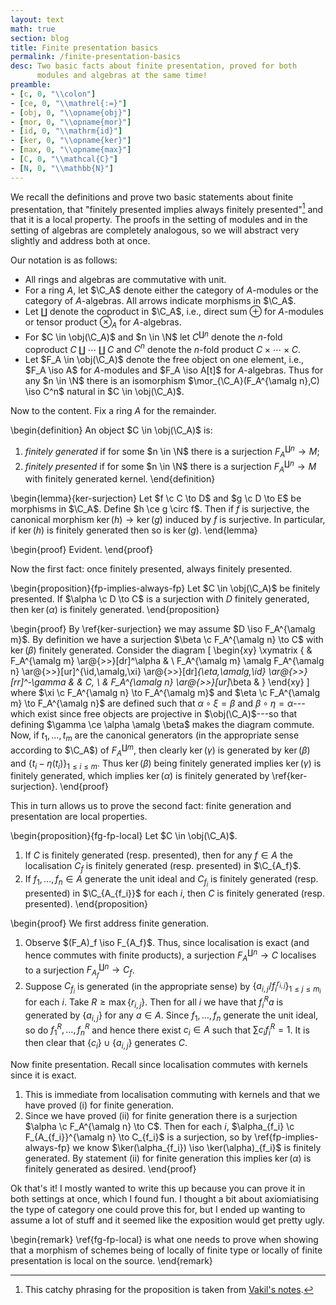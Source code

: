 ```yaml
---
layout: text
math: true
section: blog
title: Finite presentation basics
permalink: /finite-presentation-basics
desc: Two basic facts about finite presentation, proved for both
      modules and algebras at the same time!
preamble:
- [c, 0, "\\colon"]
- [ce, 0, "\\mathrel{:=}"]
- [obj, 0, "\\opname{obj}"]
- [mor, 0, "\\opname{mor}"]
- [id, 0, "\\mathrm{id}"]
- [ker, 0, "\\opname{ker}"]
- [max, 0, "\\opname{max}"]
- [C, 0, "\\mathcal{C}"]
- [N, 0, "\\mathbb{N}"]
---
```


We recall the definitions and prove two basic statements about finite
presentation, that "finitely presented implies always finitely
presented"[^always] and that it is a local property. The proofs in the
setting of modules and in the setting of algebras are completely
analogous, so we will abstract very slightly and address both at once.

Our notation is as follows:

- All rings and algebras are commutative with unit.
- For a ring $A$, let $\C_A$ denote either the category of
  $A$-modules or the category of $A$-algebras. All arrows indicate
  morphisms in $\C_A$.
- Let $\amalg$ denote the coproduct in $\C_A$, i.e., direct
  sum $\oplus$ for $A$-modules or tensor product $\otimes_A$ for
  $A$-algebras.
- For $C \in \obj(\C_A)$ and $n \in \N$ let $C^{\amalg
  n}$ denote the $n$-fold coproduct $C \amalg \cdots \amalg C$
  and $C^n$ denote the $n$-fold product $C \times \cdots \times
  C$.
- Let $F_A \in \obj(\C_A)$ denote the free object on one element,
  i.e., $F_A \iso A$ for $A$-modules and $F_A \iso A[t]$ for
  $A$-algebras. Thus for any $n \in \N$ there is an
  isomorphism $\mor_{\C_A}(F_A^{\amalg n},C) \iso C^n$ natural
  in $C \in \obj(\C_A)$.

Now to the content. Fix a ring $A$ for the remainder.

\begin{definition}
An object $C \in \obj(\C_A)$ is:

1. *finitely generated* if for some $n \in \N$ there is a
   surjection $F_A^{\amalg n} \to M$;
2. *finitely presented* if for some $n \in \N$ there is a
   surjection $F_A^{\amalg n} \to M$ with finitely generated
   kernel.
\end{definition}

\begin{lemma}{ker-surjection}
Let $f \c C \to D$ and $g \c D \to E$ be morphisms in
$\C_A$.  Define $h \ce g \circ f$. Then if $f$ is
surjective, the canonical morphism $\ker(h) \to \ker(g)$ induced by
$f$ is surjective. In particular, if $\ker(h)$ is finitely
generated then so is $\ker(g)$.
\end{lemma}

\begin{proof}
Evident.
\end{proof}

Now the first fact: once finitely presented, always finitely presented.

\begin{proposition}{fp-implies-always-fp}
Let $C \in \obj(\C_A)$ be finitely presented. If $\alpha \c D
\to C$ is a surjection with $D$ finitely generated, then
$\ker(\alpha)$ is finitely generated.
\end{proposition}

\begin{proof}
By \ref{ker-surjection} we may assume $D \iso F_A^{\amalg m}$. By
definition we have a surjection $\beta \c F_A^{\amalg n} \to C$ with
$\ker(\beta)$ finitely generated. Consider the diagram
\[
\begin{xy}
\xymatrix {
 & F_A^{\amalg m} \ar@{>>}[dr]^\alpha & \\
 F_A^{\amalg m} \amalg F_A^{\amalg n}
 \ar@{>>}[ur]^{\id\,\amalg\,\xi}
 \ar@{>>}[dr]_{\eta\,\amalg\,\id}
 \ar@{>>}[rr]^-\gamma
 & & C, \\
 & F_A^{\amalg n} \ar@{>>}[ur]_\beta &
}
\end{xy}
\]
where $\xi \c F_A^{\amalg n} \to F_A^{\amalg m}$ and $\eta \c
F_A^{\amalg m} \to F_A^{\amalg n}$ are defined such that $\alpha
\circ \xi = \beta$ and $\beta \circ \eta = \alpha$---which exist
since free objects are projective in $\obj(\C_A)$---so that
defining $\gamma \ce \alpha \amalg \beta$ makes the diagram
commute. Now, if $t_1,\ldots,t_m$ are the canonical generators (in
the appropriate sense according to $\C_A$) of $F_A^{\amalg
m}$, then clearly $\ker(\gamma)$ is generated by $\ker(\beta)$
and $\{t_i - \eta(t_i)\}_{1 \le i \le m}$. Thus $\ker(\beta)$
being finitely generated implies $\ker(\gamma)$ is finitely
generated, which implies $\ker(\alpha)$ is finitely generated by
\ref{ker-surjection}.
\end{proof}

This in turn allows us to prove the second fact: finite generation and
presentation are local properties.

\begin{proposition}{fg-fp-local}
Let $C \in \obj(\C_A)$.

1. If $C$ is finitely generated (resp. presented), then for any $f
   \in A$ the localisation $C_f$ is finitely generated
   (resp. presented) in $\C_{A_f}$.
2. If $f_1,\ldots,f_n \in A$ generate the unit ideal and
   $C_{f_i}$ is finitely generated (resp. presented) in
   $\C_{A_{f_i}}$ for each $i$, then $C$ is finitely
   generated (resp. presented).
\end{proposition}

\begin{proof}
We first address finite generation.

1. Observe $(F_A)_f \iso F_{A_f}$. Thus, since localisation is
   exact (and hence commutes with finite products), a surjection
   $F_A^{\amalg n} \to C$ localises to a surjection
   $F_{A_f}^{\amalg n} \to C_f$.
2. Suppose $C_{f_i}$ is generated (in the appropriate sense) by
   $\{a_{i,j}/f_i^{r_{i,j}}\}_{1 \le j \le m_i}$ for each $i$.
   Take $R \ge \max\{r_{i,j}\}$. Then for all $i$ we have that
   $f_i^Ra$ is generated by $\{a_{i,j}\}$ for any $a \in
   A$. Since $f_1,\ldots,f_n$ generate the unit ideal, so do
   $f_1^R,\ldots,f_n^R$ and hence there exist $c_i \in A$ such
   that $\sum c_if_i^R = 1$. It is then clear that $\{c_i\} \cup
   \{a_{i,j}\}$ generates $C$.

Now finite presentation. Recall since localisation commutes with
kernels since it is exact.

1. This is immediate from localisation commuting with kernels and that
   we have proved (i) for finite generation.
2. Since we have proved (ii) for finite generation there is a
   surjection $\alpha \c F_A^{\amalg n} \to C$. Then for each $i$,
   $\alpha_{f_i} \c F_{A_{f_i}}^{\amalg n} \to C_{f_i}$ is a
   surjection, so by \ref{fp-implies-always-fp} we know
   $\ker(\alpha_{f_i}) \iso \ker(\alpha)_{f_i}$ is finitely
   generated. By statement (ii) for finite generation this implies
   $\ker(\alpha)$ is finitely generated as desired.
\end{proof}

Ok that's it! I mostly wanted to write this up because you can prove
it in both settings at once, which I found fun. I thought a bit about
axiomiatising the type of category one could prove this for, but I
ended up wanting to assume a lot of stuff and it seemed like the
exposition would get pretty ugly.

\begin{remark}
\ref{fg-fp-local} is what one needs to prove when showing that a
morphism of schemes being of locally of finite type or locally of
finite presentation is local on the source.
\end{remark}



[^always]:
    This catchy phrasing for the proposition is taken from [Vakil's
    notes][vakil].



[vakil]: //math216.wordpress.com/